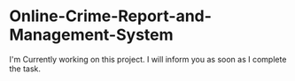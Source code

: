 # Online-Crime-Report-and-Management-System
I'm Currently working on this project. 
I will inform you as soon as I complete the task.

